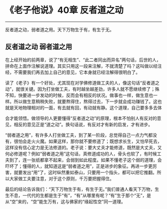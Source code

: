 # 《老子他说》40章 反者道之动

------

反者道之动，弱者道之用。天下万物生于有，有生于无。

## 反者道之动 弱者道之用

在上经开始的前两章，说了“有无相生”、“此二者同出而异名”两句话，后世的人，拼命在上面作注解说道理。其实只用这一段来注解，不就清楚了吗？这叫做以经注经，不需要我们再去加上自己的意见，它本身就已经注解得很明白了。

读了《老子》有一个好处，尤其现在对学佛修道做工夫的人，像这句话“反者道之动”，就很关键。因为打坐做工夫，有时越坐越差劲，许多人就不愿继续修了；殊不知，快要进一步发动的时候，反而会有相反的状况。做事也一样，做生意也一样。所以做生意稍稍失败，就要熬得住，熬得过去，下一步就会成功赚钱了。这也就是天地物理相对的一面，有去就有回，有动就有静。这个道理，自己要多多去体

会才能领悟。做领导的人更要懂得“反者道之动”的原理，根本不怕别人有反对的意见，相反的意见正是“道之动”。换句话说，有反对才有新的启发，才有进步。

“弱者道之用”，有许多人打坐做工夫，到了某一阶段，总觉得自己一点力气都没有，很怕会走火火魔。如果这样，那你就不要修道了；既想求长生，又怕早死去，这样没有信心定力是无法修道的。老子说：要大丈夫才能修道，既然是大丈夫，又何必修道呢？例如“弱者道之用”这句话，真修道成功的人，骨头也软了，有时候工夫到了，连一张纸都拿不起来，会弱到如此程度。如果不懂老子这个弱的道理，会吓坏了；懂得的人，就知道这是“弱者道之用”，正是进步的象征。再进一步更厉害，就要发出“用”了，这时纵然重如泰山，只要用一个指头，都可以把它推翻。所以大家做工夫要注意，对于这个原则，千万要把握得住。

最后的结论告诉我们：“天下万物生于有，有生于无。”我们普通人看天下万物，生生不息，一代代的生都是生于“有”，“有”从哪里有呢？“有”生于那个“无”，是从“空”来的，“空”能生万有，这与佛家的“缘起性空”同一道理。